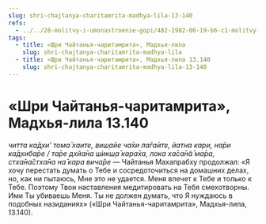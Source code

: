 ```yaml
---
slug: shri-chajtanya-charitamrita-madhya-lila-13-140
refs:
  - ../../28-molitvy-i-umonastroenie-gopi/482-1982-06-19-b6-c1-molitvy-gopi-v-razluke-raznoobraznye-smysly-stiha-tava-kathamritam.md
tags:
  - title: «Шри Чайтанья-чаритамрита», Мадхья-лила
    slug: shri-chajtanya-charitamrita-madhya-lila
  - title: «Шри Чайтанья-чаритамрита», Мадхья-лила 13.140
    slug: shri-chajtanya-charitamrita-madhya-lila-13-140
---
```


# «Шри Чайтанья-чаритамрита», Мадхья-лила 13.140

*читта ка̄д̣хи’ тома̄ хаите, виш̣айе ча̄хи ла̄га̄ите, йатна кари, на̄ри ка̄д̣хиба̄ре / та̄ре дхйа̄на ш́икш̣а̄ кара̄ха, лока ха̄са̄н̃а̄ ма̄ра, стха̄на̄стха̄на на̄ кара вича̄ре* — Чайтанья Махапрабху продолжал: «Я хочу перестать думать о Тебе и сосредоточиться на домашних делах, но, как ни пытаюсь, Мне это не удается. Меня влечет к Тебе и только к Тебе. Поэтому Твои наставления медитировать на Тебя смехотворны. Ими Ты убиваешь Меня. Ты не должен думать, что Я нуждаюсь в подобных назиданиях» («Шри Чайтанья-чаритамрита», Мадхья-лила, 13.140).
